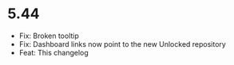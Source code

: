 # 5.44

* Fix: Broken tooltip
* Fix: Dashboard links now point to the new Unlocked repository
* Feat: This changelog
